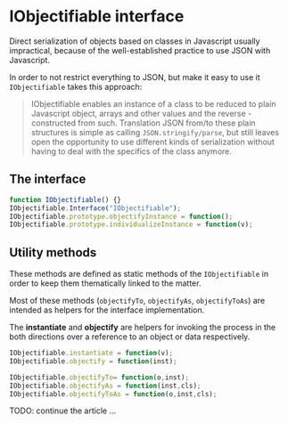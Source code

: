 # IObjectifiable interface

Direct serialization of objects based on classes in Javascript usually impractical, because of the well-established practice to use JSON with Javascript.

In order to not restrict everything to JSON, but make it easy to use it `IObjectifiable` takes this approach:

>IObjectifiable enables an instance of a class to be reduced to plain Javascript object, arrays and other values and the reverse - constructed from such. Translation JSON from/to these plain structures is simple as calling `JSON.stringify/parse`, but still leaves open the opportunity to use different kinds of serialization without having to deal with the specifics of the class anymore.

## The interface

```Javascript
function IObjectifiable() {}
IObjectifiable.Interface("IObjectifiable");
IObjectifiable.prototype.objectifyInstance = function();
IObjectifiable.prototype.individualizeInstance = function(v);
```

## Utility methods

These methods are defined as static methods of the `IObjectifiable` in order to keep them thematically linked to the matter.

Most of these methods (`objectifyTo`, `objectifyAs`, `objectifyToAs`) are intended as helpers for the interface implementation.

The **instantiate** and **objectify** are helpers for invoking the process in the both directions over a reference to an object or data respectively.

```Javascript
IObjectifiable.instantiate = function(v);
IObjectifiable.objectify = function(inst);

IObjectifiable.objectifyTo= function(o,inst);
IObjectifiable.objectifyAs = function(inst,cls);
IObjectifiable.objectifyToAs = function(o,inst,cls);
```

TODO: continue the article ...
